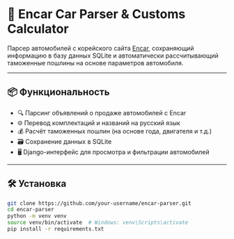 # 🚗 Encar Car Parser & Customs Calculator

Парсер автомобилей с корейского сайта [Encar](https://www.encar.com/), сохраняющий информацию в базу данных SQLite и автоматически рассчитывающий таможенные пошлины на основе параметров автомобиля.

---

## 📦 Функциональность

- 🔍 Парсинг объявлений о продаже автомобилей с Encar
- 🌐 Перевод комплектаций и названий на русский язык
- 💰 Расчёт таможенных пошлин (на основе года, двигателя и т.д.)
- 🗃️ Сохранение данных в SQLite
- 🖥️ Django-интерфейс для просмотра и фильтрации автомобилей

---

## 🛠️ Установка

```bash
git clone https://github.com/your-username/encar-parser.git
cd encar-parser
python -m venv venv
source venv/bin/activate  # Windows: venv\Scripts\activate
pip install -r requirements.txt

